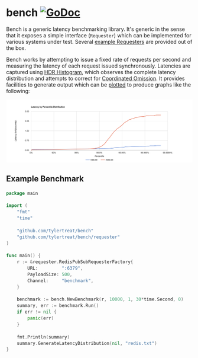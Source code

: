 # bench [![GoDoc](https://godoc.org/github.com/tylertreat/bench?status.svg)](https://godoc.org/github.com/tylertreat/bench)

Bench is a generic latency benchmarking library. It's generic in the sense that it exposes a simple interface (`Requester`) which can be implemented for various systems under test. Several [example Requesters](https://github.com/tylertreat/bench/tree/master/requester) are provided out of the box.

Bench works by attempting to issue a fixed rate of requests per second and measuring the latency of each request issued synchronously. Latencies are captured using [HDR Histogram](https://github.com/codahale/hdrhistogram), which observes the complete latency distribution and attempts to correct for [Coordinated Omission](https://groups.google.com/forum/#!msg/mechanical-sympathy/icNZJejUHfE/BfDekfBEs_sJ). It provides facilities to generate output which can be [plotted](http://hdrhistogram.github.io/HdrHistogram/plotFiles.html) to produce graphs like the following:

![Latency Distribution](distribution.png)

## Example Benchmark

```go
package main

import (
	"fmt"
	"time"

	"github.com/tylertreat/bench"
	"github.com/tylertreat/bench/requester"
)

func main() {
	r := &requester.RedisPubSubRequesterFactory{
		URL:         ":6379",
		PayloadSize: 500,
		Channel:     "benchmark",
	}

	benchmark := bench.NewBenchmark(r, 10000, 1, 30*time.Second, 0)
	summary, err := benchmark.Run()
	if err != nil {
		panic(err)
	}

	fmt.Println(summary)
	summary.GenerateLatencyDistribution(nil, "redis.txt")
}
```
